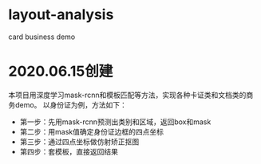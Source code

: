 # layout-analysis
card business demo

# 2020.06.15创建
本项目用深度学习mask-rcnn和模板匹配等方法，实现各种卡证类和文档类的商务demo。
以身份证为例，方法如下：
 - 第一步：先用mask-rcnn预测出类别和区域，返回box和mask
 - 第二步：用mask值确定身份证边框的四点坐标
 - 第三步：通过四点坐标做仿射矫正抠图
 - 第四步：套模板，直接返回结果
 
 
 


